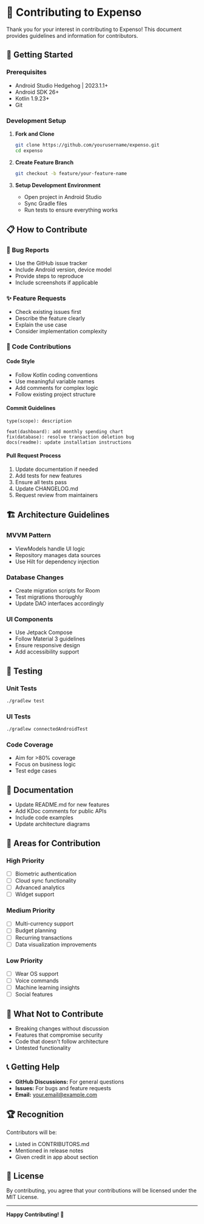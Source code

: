 # 🤝 Contributing to Expenso

Thank you for your interest in contributing to Expenso! This document provides guidelines and information for contributors.

## 🚀 Getting Started

### Prerequisites
- Android Studio Hedgehog | 2023.1.1+
- Android SDK 26+
- Kotlin 1.9.23+
- Git

### Development Setup

1. **Fork and Clone**
   ```bash
   git clone https://github.com/yourusername/expenso.git
   cd expenso
   ```

2. **Create Feature Branch**
   ```bash
   git checkout -b feature/your-feature-name
   ```

3. **Setup Development Environment**
   - Open project in Android Studio
   - Sync Gradle files
   - Run tests to ensure everything works

## 📋 How to Contribute

### 🐛 Bug Reports
- Use the GitHub issue tracker
- Include Android version, device model
- Provide steps to reproduce
- Include screenshots if applicable

### ✨ Feature Requests
- Check existing issues first
- Describe the feature clearly
- Explain the use case
- Consider implementation complexity

### 🔧 Code Contributions

#### Code Style
- Follow Kotlin coding conventions
- Use meaningful variable names
- Add comments for complex logic
- Follow existing project structure

#### Commit Guidelines
```
type(scope): description

feat(dashboard): add monthly spending chart
fix(database): resolve transaction deletion bug
docs(readme): update installation instructions
```

#### Pull Request Process
1. Update documentation if needed
2. Add tests for new features
3. Ensure all tests pass
4. Update CHANGELOG.md
5. Request review from maintainers

## 🏗️ Architecture Guidelines

### MVVM Pattern
- ViewModels handle UI logic
- Repository manages data sources
- Use Hilt for dependency injection

### Database Changes
- Create migration scripts for Room
- Test migrations thoroughly
- Update DAO interfaces accordingly

### UI Components
- Use Jetpack Compose
- Follow Material 3 guidelines
- Ensure responsive design
- Add accessibility support

## 🧪 Testing

### Unit Tests
```bash
./gradlew test
```

### UI Tests
```bash
./gradlew connectedAndroidTest
```

### Code Coverage
- Aim for >80% coverage
- Focus on business logic
- Test edge cases

## 📝 Documentation

- Update README.md for new features
- Add KDoc comments for public APIs
- Include code examples
- Update architecture diagrams

## 🎯 Areas for Contribution

### High Priority
- [ ] Biometric authentication
- [ ] Cloud sync functionality
- [ ] Advanced analytics
- [ ] Widget support

### Medium Priority
- [ ] Multi-currency support
- [ ] Budget planning
- [ ] Recurring transactions
- [ ] Data visualization improvements

### Low Priority
- [ ] Wear OS support
- [ ] Voice commands
- [ ] Machine learning insights
- [ ] Social features

## 🚫 What Not to Contribute

- Breaking changes without discussion
- Features that compromise security
- Code that doesn't follow architecture
- Untested functionality

## 📞 Getting Help

- **GitHub Discussions:** For general questions
- **Issues:** For bugs and feature requests
- **Email:** your.email@example.com

## 🏆 Recognition

Contributors will be:
- Listed in CONTRIBUTORS.md
- Mentioned in release notes
- Given credit in app about section

## 📄 License

By contributing, you agree that your contributions will be licensed under the MIT License.

---

**Happy Contributing! 🎉**